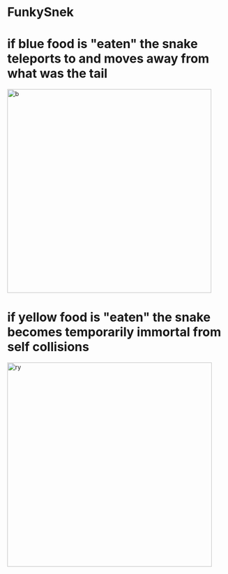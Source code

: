 # FunkySnek

# if blue food is "eaten" the snake teleports to and moves away from what was the tail

<img width="468" alt="b" src="https://user-images.githubusercontent.com/59263349/128926281-f328c5df-9a77-41b4-a526-94847196d117.png">

# if yellow food is "eaten" the snake becomes temporarily immortal from self collisions

<img width="469" alt="ry" src="https://user-images.githubusercontent.com/59263349/128926314-18eede69-9f88-413c-b561-0dcbb4b3f027.png">

